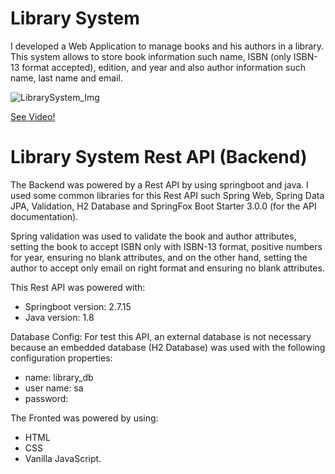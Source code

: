 # Library System
I developed a Web Application to manage books and his authors in a library. This system allows to store book information such name, ISBN (only ISBN-13 format accepted), edition, and year and also author information such name, last name and email.

![LibrarySystem_Img](https://www.dropbox.com/scl/fi/8uay2uewd7acrhcft44cz/LibrarySystem_Img1.png?rlkey=vy1n8kdsv62b5c27un234q4mz&dl=0)

[See Video!](https://www.youtube.com/watch?v=bYUE_2XaKh4&t=10s)

# Library System Rest API (Backend)
The Backend was powered by a Rest API by using springboot and java.
I used some common libraries for this Rest API such Spring Web, Spring Data JPA, Validation, H2 Database and SpringFox Boot Starter 3.0.0 (for the API documentation).

Spring validation was used to validate the book and author attributes, setting the book to accept ISBN only with ISBN-13 format, positive numbers for year, ensuring no blank attributes, and on the other hand, setting the author to accept only email on right format and ensuring no blank attributes.

This Rest API was powered with:
- Springboot version: 2.7.15
- Java version: 1.8

Database Config: For test this API, an external database is not necessary because an embedded database (H2 Database) was used with the following configuration properties:
- name: library_db
- user name: sa
- password:

The Fronted was powered by using:
- HTML
- CSS
- Vanilla JavaScript.
